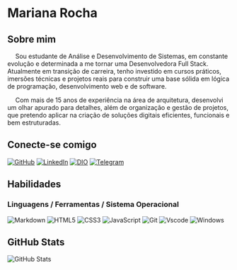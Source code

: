 # Mariana Rocha

## Sobre mim

&emsp; Sou estudante de Análise e Desenvolvimento de Sistemas, em constante evolução e determinada a me tornar uma Desenvolvedora Full Stack. Atualmente em transição de carreira, tenho investido em cursos práticos, imersões técnicas e projetos reais para construir uma base sólida em lógica de programação, desenvolvimento web e de software.

&emsp; Com mais de 15 anos de experiência na área de arquitetura, desenvolvi um olhar apurado para detalhes, além de organização e gestão de projetos, que pretendo aplicar na criação de soluções digitais eficientes, funcionais e bem estruturadas.

## Conecte-se comigo

[![GitHub](https://img.shields.io/badge/GitHub-FF7F50?style=for-the-badge&logo=github&logoColor=white)](https://github.com/mariana4ads)
[![LinkedIn](https://img.shields.io/badge/LinkedIn-FF7F50?style=for-the-badge&logo=linkedin&logoColor=white)](https://www.linkedin.com/in/mariana4ads/)
[![DIO](https://img.shields.io/badge/DIO-FF7F50?style=for-the-badge&logoColor=white)](https://www.dio.me/users/mariana4ads/)
[![Telegram](https://img.shields.io/badge/Telegram-FF7F50?style=for-the-badge&logo=telegram&logoColor=white)](https://t.me/mariana4ads)

## Habilidades

### Linguagens / Ferramentas / Sistema Operacional

![Markdown](https://img.shields.io/badge/Markdown-FF7F50?style=for-the-badge&logo=markdown)
![HTML5](https://img.shields.io/badge/HTML5-FF7F50?style=for-the-badge&logo=html5&logoColor=white)
![CSS3](https://img.shields.io/badge/CSS3-FF7F50?style=for-the-badge&logo=css3&logoColor=white)
![JavaScript](https://img.shields.io/badge/JavaScript-FF7F50?style=for-the-badge&logo=javascript&logoColor=white)
![Git](https://img.shields.io/badge/GIT-FF7F50?style=for-the-badge&logo=git&logoColor=white)
![Vscode](https://img.shields.io/badge/Vscode-FF7F50?style=for-the-badge&logo=visual-studio-code&logoColor=white)
![Windows](https://img.shields.io/badge/Windows-FF7F50?style=for-the-badge&logo=windows&logoColor=2CA5E0)

## GitHub Stats

![GitHub Stats](https://github-readme-stats.vercel.app/api?username=mariana4ads&theme=transparent&bg_color=FF7F50&border_color=FF7F50C&show_icons=true&icon_color=FFFFFF&title_color=FFE4B5&text_color=FFF)
